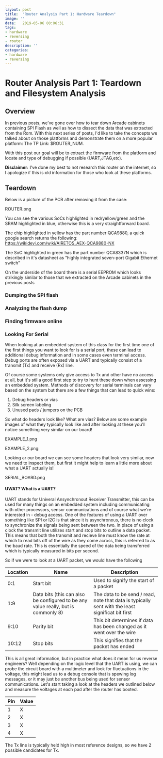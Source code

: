 ```yaml
---
layout: post
title:  "Router Analysis Part 1: Hardware Teardown"
image: ''
date:   2019-05-06 00:06:31
tags:
- hardware
- reversing
- router
description: ''
categories:
- hardware
- reversing
---
```

# Router Analysis Part 1: Teardown and Filesystem Analysis

## Overview

In previous posts, we've gone over how to tear down Arcade cabinets containing SPI Flash as well as how to dissect the data that was extracted from the Rom. With this next series of posts, I'd like to take the concepts we talked about on those platforms and demonstrate them on a more popular platform: The TP Link: $ROUTER_NUM. 

With this post our goal will be to extract the firmware from the platform and locate and type of debugging if possible (UART,JTAG,etc). 

**Disclaimer:** I've done my best to not research this router on the internet, so I apologize if this is old information for those who look at these platforms. 

## Teardown

Below is a picture of the PCB after removing it from the case:

ROUTER.png

You can see the various SoCs highlighted  in red/yellow/green and the SRAM highlighted in blue, otherwise this is a very straightforward board. 

The chip highlighted in yellow has the part number QCA9880, a quick google search returns the following: https://wikidevi.com/wiki/AIRETOS_AEX-QCA9880-NX

The SoC highlighted in green has the part number QCA8337N which is described in it's datasheet as "highly integrated seven-port Gigabit Ethernet switch"

On the underside of the board there is a serial EEPROM which looks strikingly similar to those that we extracted on the Arcade cabinets in the previous posts


### Dumping the SPI flash

### Analyzing the flash dump

### Finding firmware online

### Looking For Serial

When looking at an embedded system of this class for the first time one of the first things you want to look for is a serial port, these can lead to additional  debug information and in some cases even terminal access. Debug ports are often exposed via a UART and typically consist of a transmit (Tx) and receive (Rx) line. 

Of course some systems only give access to Tx and other have no access at all, but it's stil a good first step to try to hunt these down when assessing an embedded system. Methods of discovery for serial terminals can vary based on the system but there are a few things that can lead to quick wins:

1. Debug headers or vias
2. Silk screen labeling
3. Unused pads / jumpers on the PCB

So what do headers look like? What are vias? Below are some example images of what they typically look like and after looking at these you'll notice something very similar on our board!

EXAMPLE_1.png

EXAMPLE_2.png

Looking ar our board we can see some headers that look very similar, now we need to inspect them, but first it might help to learn a little more about what a UART actually is!

SERIAL_BOARD.png

#### UWAT? What is a UART?

UART stands for Univeral Ansynchronout Receiver Transmitter, this can be used for many things on an embedded system including communicating with other processors, sensor communications and of course what we're interested in - debug access. One of the features of using a UART over something like SPI or I2C is that since it is asynchronous, there is no clock to synchronize the signals being sent between the two. In place of using a clock the transmit line utilizes start and stop bits to outline a data packet. This means that both the transmit and recieve line must know the rate at which to read bits off of the wire as they come across, this is referred to as the baud rate. This is essentially the speed of the data being transferred which is typically measured in bits per second. 

So if we were to look at a UART packet, we would have the following

| Location | Name | Description | 
| -------- | ---- | ----------- | 
| 0:1 | Start bit | Used to signify the start of a packet | 
| 1:9 | Data bits (this can also be configured to be any value really, but is commonly 8) | The data to be send / read, note that data is typically sent with the least significat bit first | 
| 9:10 | Parity bit | This bit determines if data has been changed as it went over the wire | 
| 10:12 | Stop bits | This signifies that the packet has ended | 

This is all great information, but in practice what does it mean for us reverse engineers? Well depending on the logic level that the UART is using, we can probe the circuit board with a multimeter and look for fluctuations in the voltage, this might lead us to a debug console that is spewing log messages, or it may just be another bus being used for sensor communications. Let's start taking a look at the headers we outlined below and measure the voltages at each pad after the router has booted. 

| Pin | Value | 
| --- | ----- |
|  1  |   X   | 
|  2  |   X   | 
|  3  |   X   | 
|  4  |   X   |

The Tx line is typically held high in most reference designs, so we have 2 possible candidates for Tx.
